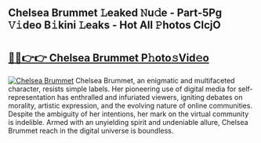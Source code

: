 ## Chelsea Brummet 𝙻eaked 𝙽u𝚍e - Part-5Pg 𝚅𝚒deo B𝚒kini 𝙻eaks - Hot All 𝙿hotos CIcjO

# <h2><a href="http://ld3qxmz.urlbe.top/?page=Chelsea+Brummet">🔗🔗👉👉 Chelsea Brummet P𝚑oto𝚜Vid𝚎o</a></h2>

[![Chelsea Brummet](https://i.imgur.com/eBuTRDB.gif)](http://ld3qxmz.urlbe.top/?page=Chelsea+Brummet)
Chelsea Brummet, an enigmatic and multifaceted character, resists simple labels. Her pioneering use of digital media for self-representation has enthralled and infuriated viewers, igniting debates on morality, artistic expression, and the evolving nature of online communities. Despite the ambiguity of her intentions, her mark on the virtual community is indelible. Armed with an unyielding spirit and undeniable allure, Chelsea Brummet reach in the digital universe is boundless.
